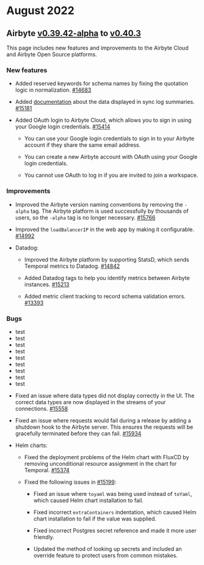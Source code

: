 # August 2022
## Airbyte [v0.39.42-alpha](https://github.com/airbytehq/airbyte/releases/tag/v0.39.42-alpha) to [v0.40.3](https://github.com/airbytehq/airbyte/releases/tag/v0.40.3)

This page includes new features and improvements to the Airbyte Cloud and Airbyte Open Source platforms.

### New features
* Added reserved keywords for schema names by fixing the quotation logic in normalization. [#14683](https://github.com/airbytehq/airbyte/pull/14683)

* Added [documentation](https://docs.airbyte.com/cloud/managing-airbyte-cloud/review-sync-summary) about the data displayed in sync log summaries. [#15181](https://github.com/airbytehq/airbyte/pull/15181)

* Added OAuth login to Airbyte Cloud, which allows you to sign in using your Google login credentials. [#15414](https://github.com/airbytehq/airbyte/pull/15414)

    * You can use your Google login credentials to sign in to your Airbyte account if they share the same email address.  

    * You can create a new Airbyte account with OAuth using your Google login credentials. 

    * You cannot use OAuth to log in if you are invited to join a workspace.

### Improvements
* Improved the Airbyte version naming conventions by removing the `-alpha` tag. The Airbyte platform is used successfully by thousands of users, so the `-alpha` tag is no longer necessary. [#15766](https://github.com/airbytehq/airbyte/pull/15766)

* Improved the `loadBalancerIP` in the web app by making it configurable. [#14992](https://github.com/airbytehq/airbyte/pull/14992)

* Datadog:

    * Improved the Airbyte platform by supporting StatsD, which sends Temporal metrics to Datadog. [#14842](https://github.com/airbytehq/airbyte/pull/14842)

    * Added Datadog tags to help you identify metrics between Airbyte instances. [#15213](https://github.com/airbytehq/airbyte/pull/15213) 

    * Added metric client tracking to record schema validation errors. [#13393](https://github.com/airbytehq/airbyte/pull/13393)

### Bugs
- test
- test
- test
- test
- test
- test
- test
- test
- test
* Fixed an issue where data types did not display correctly in the UI. The correct data types are now displayed in the streams of your connections. [#15558](https://github.com/airbytehq/airbyte/pull/15558)

* Fixed an issue where requests would fail during a release by adding a shutdown hook to the Airbyte server. This ensures the requests will be gracefully terminated before they can fail. [#15934](https://github.com/airbytehq/airbyte/pull/15934)

* Helm charts:

    * Fixed the deployment problems of the Helm chart with FluxCD by removing unconditional resource assignment in the chart for Temporal. [#15374](https://github.com/airbytehq/airbyte/pull/15374)

    * Fixed the following issues in [#15199](https://github.com/airbytehq/airbyte/pull/15199):

        * Fixed an issue where `toyaml` was being used instead of `toYaml`, which caused Helm chart installation to fail.

        * Fixed incorrect `extraContainers` indentation, which caused Helm chart installation to fail if the value was supplied.

        * Fixed incorrect Postgres secret reference and made it more user friendly.

        * Updated the method of looking up secrets and included an override feature to protect users from common mistakes.
